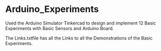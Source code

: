 # Arduino_Experiments
Used the Arduino Simulator Tinkercad to design and implement 12 Basic Experiments with Basic Sensors and Arduino Board.
 
The Links.txtfile has all the Links to all the Demonstrations of the Basic Experiments.

